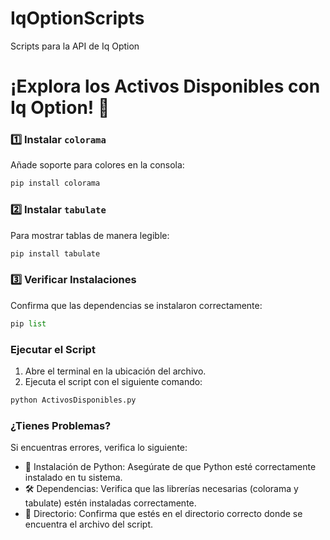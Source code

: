 # IqOptionScripts
Scripts para la API de Iq Option
# ¡Explora los Activos Disponibles con Iq Option! 🚀
### 1️⃣ Instalar `colorama`
Añade soporte para colores en la consola:
```python
pip install colorama
```

### 2️⃣ Instalar `tabulate`
Para mostrar tablas de manera legible:
```python
pip install tabulate
```

### 3️⃣ Verificar Instalaciones
Confirma que las dependencias se instalaron correctamente:
```python
pip list
```

### Ejecutar el Script
1. Abre el terminal en la ubicación del archivo.
2. Ejecuta el script con el siguiente comando:
```python
python ActivosDisponibles.py
```

### ¿Tienes Problemas?
Si encuentras errores, verifica lo siguiente:

- 🔄 Instalación de Python: Asegúrate de que Python esté correctamente instalado en tu sistema.
- 🛠️ Dependencias: Verifica que las librerías necesarias (colorama y tabulate) estén instaladas correctamente.
- 📁 Directorio: Confirma que estés en el directorio correcto donde se encuentra el archivo del script.
